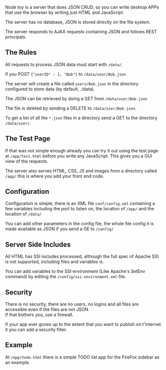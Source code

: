 
Node toy is a server that does JSON CRUD, so you can write desktop APPs that use the browser by writing just HTML and JavaScript.

The server has no database, JSON is stored directly on the file system.

The server responds to AJAX requests containing JSON and follows REST principals.

## The Rules

All requests to process JSON data must start with `/data/`.

If you POST `{"userID" : 1, "Bob"}`  to  `/data/user/Bob.json`

The server will create a file called `users/Bob.json` in the directory configured to store data (by default, ./data).

The JSON can be retrieved by doing a GET from `/data/user/Bob.json`

The file is deleted by sending a DELETE to `/data/user/Bob.json`.


To get a list of all the `*.json` files in a directory send a GET to the directory `/data/user/`.

## The Test Page
If that was not simple enough already you can try it out using the test page at  `/app/test.html` before you write any JavaScript.
This gives you a GUI view of the requests.

The server also serves HTML, CSS, JS and images from a directory called `/app/` this is where you add your front end code.

## Configuration
Configuration is simple, there is an XML file `conf/config.xml` containing a few variables including the port to listen on, 
the location of `/app/` and the location of `/data/`

You can add other parameters in the config file, the whole file config it is made available as JSON if you send a GE to `/config/`


## Server Side Includes
All HTML has SSI includes processed, although the full spec of Apache SSI is not supported, including files and variables is.

You can add variables to the SSI environment (Like Apache's SetEnv command) by editing the `/config/ssi-environment.xml` file.

## Security

There is no security, there are no users, no logins and all files are accessible even if the files are not JSON.  
If that bothers you, use a firewall.

If your app ever grows up to the extent that you want to publish on t'internet it you can add a security filter.


## Example
At `/app/todo.html` there is a simple TODO list app for the FireFox sidebar as an example. 
